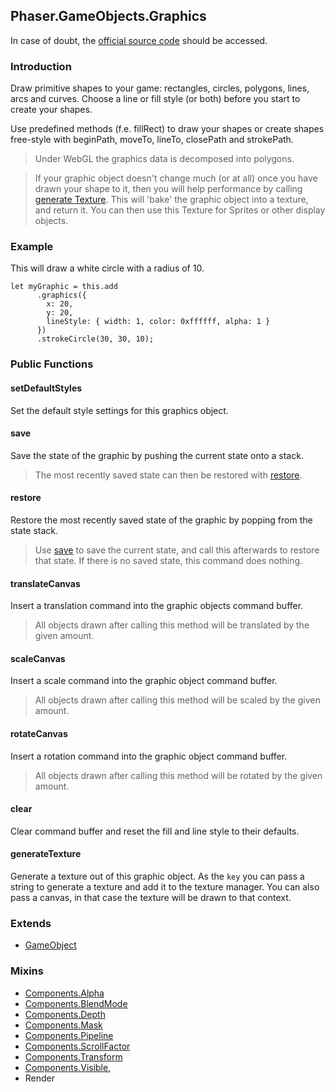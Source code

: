 ## Phaser.GameObjects.Graphics

In case of doubt, the [official source code](https://github.com/photonstorm/phaser) should be accessed.

### Introduction

Draw primitive shapes to your game: rectangles, circles, polygons, lines, arcs and curves.
Choose a line or fill style (or both) before you start to create your shapes.

Use predefined methods (f.e. fillRect) to draw your shapes or create shapes free-style with
beginPath, moveTo, lineTo, closePath and strokePath.


> Under WebGL the graphics data is decomposed into polygons.

> If your graphic object doesn't change much (or at all) once you have drawn your shape to it, then you will help performance by calling [generate Texture](https://github.com/digitsensitive/phaser3-typescript/blob/master/cheatsheets/gameobjects/graphics.md#generatetexture).
> This will 'bake' the graphic object into a texture, and return it. You can then use this Texture for Sprites or other display objects.

### Example

This will draw a white circle with a radius of 10.

```
let myGraphic = this.add
      .graphics({
        x: 20,
        y: 20,
        lineStyle: { width: 1, color: 0xffffff, alpha: 1 }
      })
      .strokeCircle(30, 30, 10);
```

### Public Functions

#### setDefaultStyles

Set the default style settings for this graphics object.

#### save

Save the state of the graphic by pushing the current state onto a stack.

> The most recently saved state can then be restored with [restore](https://github.com/digitsensitive/phaser3-typescript/blob/master/cheatsheets/gameobjects/graphics.md#restore).

#### restore

Restore the most recently saved state of the graphic by popping from the state stack.

> Use [save](https://github.com/digitsensitive/phaser3-typescript/blob/master/cheatsheets/gameobjects/graphics.md#save) to save the current state, and call this afterwards to restore that state.
> If there is no saved state, this command does nothing.

#### translateCanvas

Insert a translation command into the graphic objects command buffer.

> All objects drawn after calling this method will be translated by the given amount.

#### scaleCanvas

Insert a scale command into the graphic object command buffer.

> All objects drawn after calling this method will be scaled by the given amount.

#### rotateCanvas

Insert a rotation command into the graphic object command buffer.

> All objects drawn after calling this method will be rotated by the given amount.

#### clear

Clear command buffer and reset the fill and line style to their defaults.

#### generateTexture

Generate a texture out of this graphic object. As the `key` you can pass a string to generate a texture
and add it to the texture manager. You can also pass a canvas, in that case the texture will be drawn to that context.

### Extends

- [GameObject](https://github.com/digitsensitive/phaser3-typescript/blob/master/cheatsheets/gameobjects/gameobject.md)

### Mixins

- [Components.Alpha](https://github.com/digitsensitive/phaser3-typescript/blob/master/cheatsheets/gameobjects/components/alpha.md)
- [Components.BlendMode](https://github.com/digitsensitive/phaser3-typescript/blob/master/cheatsheets/gameobjects/components/blend-mode.md)
- [Components.Depth](https://github.com/digitsensitive/phaser3-typescript/blob/master/cheatsheets/gameobjects/components/depth.md)
- [Components.Mask](https://github.com/digitsensitive/phaser3-typescript/blob/master/cheatsheets/gameobjects/components/mask.md)
- [Components.Pipeline](https://github.com/digitsensitive/phaser3-typescript/blob/master/cheatsheets/gameobjects/components/pipeline.md)
- [Components.ScrollFactor](https://github.com/digitsensitive/phaser3-typescript/blob/master/cheatsheets/gameobjects/components/scroll-factor.md)
- [Components.Transform](https://github.com/digitsensitive/phaser3-typescript/blob/master/cheatsheets/gameobjects/components/transform.md)
- [Components.Visible](https://github.com/digitsensitive/phaser3-typescript/blob/master/cheatsheets/gameobjects/components/visible.md),
- Render